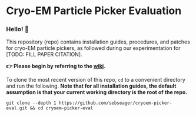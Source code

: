 # Cryo-EM Particle Picker Evaluation

### Hello! :wave:

This repository (repo) contains installation guides, procedures, and patches for cryo-EM particle pickers, as followed during our experimentation for [TODO: FILL PAPER CITATION].

**:point_right: Please begin by referring to the [wiki](../../wiki).**

To clone the most recent version of this repo, `cd` to a convenient directory and run the following. **Note that for all installation guides, the default assumption is that your current working directory is the root of the repo.**

```shell script
git clone --depth 1 https://github.com/sebseager/cryoem-picker-eval.git && cd cryoem-picker-eval
```
